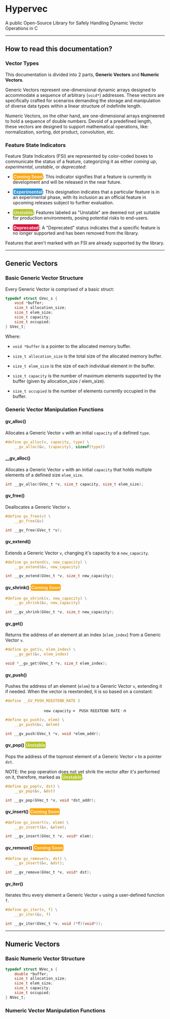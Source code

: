 # Hypervec

A public Open-Source Library for Safely Handling Dynamic Vector Operations in C

---

## How to read this documentation?

### Vector Types

This documentation is divided into 2 parts, **Generic Vectors** and **Numeric Vectors**.

Generic Vectors represent one-dimensional dynamic arrays designed to accommodate a sequence of arbitrary (`void*`) addresses. These vectors are specifically crafted for scenarios demanding the storage and manipulation of diverse data types within a linear structure of indefinite length.

Numeric Vectors, on the other hand, are one-dimensional arrays engineered to hold a sequence of double numbers. Devoid of a predefined length, these vectors are designed to support mathematical operations, like: normalization, sorting, dot product, convolution, etc.

### Feature State Indicators

Feature State Indicators (FSI) are represented by color-coded boxes to communicate the status of a feature, categorizing it as either _coming up_, _experimental_, _unstable_, or _deprecated_:

- **<span style="border-radius:5px; padding:2px; background-color:rgb(255, 165, 0); color:rgb(240, 240, 240)">Coming Soon</span>**: This indicator signifies that a feature is currently in development and will be released in the near future.

- **<span style="border-radius:5px; padding:2px; background-color:rgb(52, 152, 219); color:rgb(240, 240, 240)">Experimental</span>**: This designation indicates that a particular feature is in an experimental phase, with its inclusion as an official feature in upcoming releases subject to further evaluation.

- **<span style="border-radius:5px; padding:2px; background-color:rgb(181, 197, 38); color:rgb(240, 240, 240)">Unstable</span>**: Features labeled as "Unstable" are deemed not yet suitable for production environments, posing potential risks to end-users.

- **<span style="border-radius:5px; padding:2px; background-color:rgb(220, 20, 60); color:rgb(240, 240, 240)">Deprecated</span>**: A "Deprecated" status indicates that a specific feature is no longer supported and has been removed from the library.

Features that aren't marked with an FSI are already supported by the library.

---

## Generic Vectors

### Basic Generic Vector Structure

Every Generic Vector is comprised of a basic struct:

```c
typedef struct GVec_s {
    void *buffer;
    size_t allocation_size;
    size_t elem_size;
    size_t capacity; 
    size_t occupied;
} GVec_t;
```

Where:

- `void *buffer` is a pointer to the allocated memory buffer.

- `size_t allocation_size` is the total size of the allocated memory buffer.

- `size_t elem_size` is the size of each individual element in the buffer.

- `size_t capacity` is the number of maximum elements supported by the buffer (given by allocation_size / elem_size).

- `size_t occupied` is the number of elements currently occupied in the buffer.

### Generic Vector Manipulation Functions

#### gv_alloc()

Allocates a Generic Vector `v` with an initial `capacity` of a defined `type`.

```c
#define gv_alloc(v, capacity, type) \
    __gv_alloc(&v, (capacity), sizeof(type))
```

#### __gv_alloc()

Allocates a Generic Vector `v` with an initial `capacity` that holds multiple elements of a defined size `elem_size`.

```c
int __gv_alloc(GVec_t *v, size_t capacity, size_t elem_size);
```

#### gv_free()

Deallocates a Generic Vector `v`.

```c
#define gv_free(v) \
    __gv_free(&v)

int __gv_free(GVec_t *v);
```

#### gv_extend()

Extends a Generic Vector `v`, changing it's capacity to a `new_capacity`.

```c
#define gv_extend(v, new_capacity) \
    __gv_extend(&v, new_capacity)

int __gv_extend(GVec_t *v, size_t new_capacity);
```

#### gv_shrink() **<span style="border-radius:5px; padding:2px; background-color:rgb(255, 165, 0); color:rgb(240, 240, 240)">Coming Soon</span>**

```c
#define gv_shrink(v, new_capacity) \
    __gv_shrink(&v, new_capacity)

int __gv_shrink(GVec_t *v, size_t new_capacity);
```

#### gv_get()

Returns the address of an element at an index (`elem_index`) from a Generic Vector `v`.

```c
#define gv_get(v, elem_index) \
    __gv_get(&v, elem_index)

void *__gv_get(GVec_t *v, size_t elem_index);
```

#### gv_push()

Pushes the address of an element (`elem`) to a Generic Vector `v`, extending it if needed.
When the vector is reextended, it is so based on a constant:

```c
#define __GV_PUSH_REEXTEND_RATE 2
```

$$
\texttt{new capacity} = \texttt{ PUSH REEXTEND RATE} \cdot n 
$$

```c
#define gv_push(v, elem) \
    __gv_push(&v, &elem)

int __gv_push(GVec_t *v, void *elem_addr);
```

#### gv_pop() **<span style="border-radius:5px; padding:2px; background-color:rgb(181, 197, 38); color:rgb(240, 240, 240)">Unstable</span>**

Pops the address of the topmost element of a Generic Vector `v` to a pointer `dst`.

NOTE: the pop operation does not yet shrik the vector after it's performed on it, therefore, marked as **<span style="border-radius:5px; padding:2px; background-color:rgb(181, 197, 38); color:rgb(240, 240, 240)">Unstable</span>**.

```c
#define gv_pop(v, dst) \
    __gv_pop(&v, &dst)

int __gv_pop(GVec_t *v, void *dst_addr);
```

#### gv_insert() **<span style="border-radius:5px; padding:2px; background-color:rgb(255, 165, 0); color:rgb(240, 240, 240)">Coming Soon</span>**

```c
#define gv_insert(v, elem) \
    __gv_insert(&v, &elem);

int __gv_insert(GVec_t *v, void* elem);
```

#### gv_remove() **<span style="border-radius:5px; padding:2px; background-color:rgb(255, 165, 0); color:rgb(240, 240, 240)">Coming Soon</span>**

```c
#define gv_remove(v, dst) \
    __gv_insert(&v, &dst);

int __gv_remove(GVec_t *v, void* dst);
```

#### gv_iter()

Iterates thru every element a Generic Vector `v` using a user-defined function `f`.

```c
#define gv_iter(v, f) \
    __gv_iter(&v, f)

int __gv_iter(GVec_t *v, void (*f)(void*));
```

---

## Numeric Vectors

### Basic Numeric Vector Structure

```c
typedef struct NVec_s {
    double *buffer;
    size_t allocation_size;
    size_t elem_size;
    size_t capacity; 
    size_t occupied;
} NVec_t;
```

### Numeric Vector Manipulation Functions
